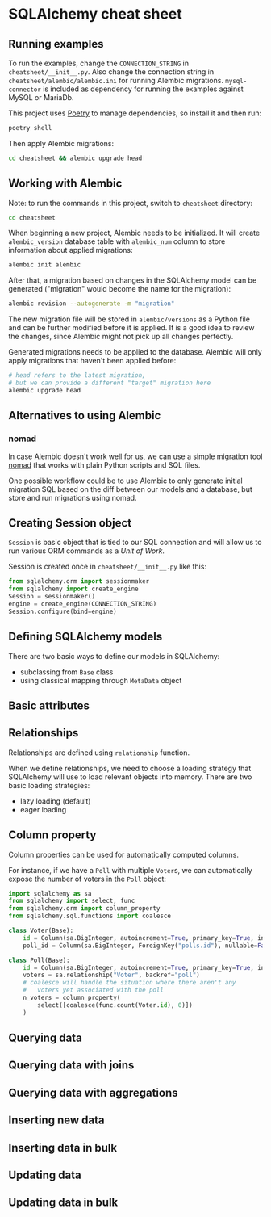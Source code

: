 # SQLAlchemy cheat sheet

## Running examples

To run the examples, change the `CONNECTION_STRING` in `cheatsheet/__init__.py`. Also change the connection string in `cheatsheet/alembic/alembic.ini` for running Alembic migrations. `mysql-connector` is included as dependency for running the examples against MySQL or MariaDb.

This project uses [Poetry](https://python-poetry.org/) to manage dependencies, so install it and then run:

```bash
poetry shell
```

Then apply Alembic migrations:
```bash
cd cheatsheet && alembic upgrade head
```

## Working with Alembic

Note: to run the commands in this project, switch to `cheatsheet` directory:

```bash
cd cheatsheet
```

When beginning a new project, Alembic needs to be initialized. It will create `alembic_version` database table with `alembic_num` column to store information about applied migrations:

```bash
alembic init alembic
```

After that, a migration based on changes in the SQLAlchemy model can be generated ("migration" would become the name for the migration):

```bash
alembic revision --autogenerate -m "migration"
```

The new migration file will be stored in `alembic/versions` as a Python file and can be further modified before it is applied. It is a good idea to review the changes, since Alembic might not pick up all changes perfectly.

Generated migrations needs to be applied to the database. Alembic will only apply migrations that haven't been applied before:

```bash
# head refers to the latest migration, 
# but we can provide a different "target" migration here
alembic upgrade head
```

## Alternatives to using Alembic

### nomad

In case Alembic doesn't work well for us, we can use a simple migration tool [nomad](https://pypi.org/project/nomad/) that works with plain Python scripts and SQL files.

One possible workflow could be to use Alembic to only generate initial migration SQL based on the diff between our models and a database, but store and run migrations using nomad.

## Creating Session object

`Session` is basic object that is tied to our SQL connection and will allow us to run various ORM commands as a *Unit of Work*.

Session is created once in `cheatsheet/__init__.py` like this:

```python
from sqlalchemy.orm import sessionmaker
from sqlalchemy import create_engine
Session = sessionmaker()
engine = create_engine(CONNECTION_STRING)
Session.configure(bind=engine)
```

## Defining SQLAlchemy models

There are two basic ways to define our models in SQLAlchemy:
- subclassing from `Base` class
- using classical mapping through `MetaData` object

## Basic attributes

## Relationships

Relationships are defined using `relationship` function.

When we define relationships, we need to choose a loading strategy that SQLAlchemy will use to load relevant objects into memory. There are two basic loading strategies:
- lazy loading (default)
- eager loading

## Column property

Column properties can be used for automatically computed columns.

For instance, if we have a `Poll` with multiple `Voter`s, we can automatically expose the number
of voters in the `Poll` object:

```python
import sqlalchemy as sa
from sqlalchemy import select, func
from sqlalchemy.orm import column_property
from sqlalchemy.sql.functions import coalesce

class Voter(Base):
    id = Column(sa.BigInteger, autoincrement=True, primary_key=True, index=True)
    poll_id = Column(sa.BigInteger, ForeignKey("polls.id"), nullable=False)

class Poll(Base):
    id = Column(sa.BigInteger, autoincrement=True, primary_key=True, index=True)
    voters = sa.relationship("Voter", backref="poll")
    # coalesce will handle the situation where there aren't any
    #   voters yet associated with the poll
    n_voters = column_property(
        select([coalesce(func.count(Voter.id), 0)])
    )
```

## Querying data

## Querying data with joins

## Querying data with aggregations

## Inserting new data

## Inserting data in bulk

## Updating data

## Updating data in bulk